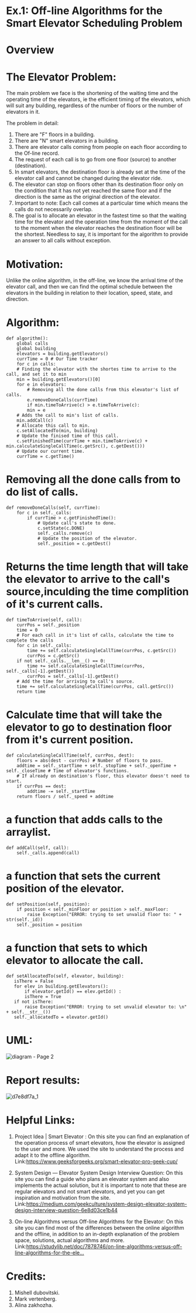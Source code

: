 # Ex.1: Off-line Algorithms for the Smart Elevator Scheduling Problem

# Overview

# The Elevator Problem:

The main problem we face is the shortening of the waiting time and the operating time of the elevators, ie the efficient timing of the elevators, which will suit any building, regardless of the number of floors or the number of elevators in it.

The problem in detail:
1. There are "F" floors in a building.
2. There are "N" smart elevators in a building.
3. There are elevator calls coming from people on each floor according to the Of-line record. 
4. The request of each call is to go from one floor (source) to another (destination).
5. In smart elevators, the destination floor is already set at the time of the elevator call and cannot be changed during the elevator ride.
6. The elevator can stop on floors other than its destination floor only on the condition that it has not yet reached the same floor and if the direction is the same as the original direction of the elevator.
7. Important to note: Each call comes at a particular time which means the calls do not necessarily overlap.
8. The goal is to allocate an elevator in the fastest time so that the waiting time for the elevator and the operation time from the moment of the call to the moment when the elevator reaches the destination floor will be the shortest. Needless to say, it is important for the algorithm to provide an answer to all calls without exception.



# Motivation:

Unlike the online algorithm, in the off-line, we know the arrival time of the elevator call, and then we can find the optimal schedule between the elevators in the building in relation to their location, speed, state, and direction.


# Algorithm:

	def algorithm():
	    global calls
	    global building
	    elevators = building.getElevators()
	    currTime = 0 # Our Time tracker
	    for c in calls:
		# Finding the elevator with the shortes time to arrive to the call, and set it to min
		min = building.getElevators()[0]
		for e in elevators:
		    # Removing all the done calls from this elevator's list of calls.
		    e.removeDoneCalls(currTime)
		    if min.timeToArrive(c) > e.timeToArrive(c):
			min = e
		# Adds the call to min's list of calls.
		min.addCall(c)
		# Allocate this call to min.
		c.setAllocatedTo(min, building)
		# Update the finised time of this call.
		c.setFinishedTime(currTime + min.timeToArrive(c) + min.calculateSingleCallTime(c.getSrc(), c.getDest()))
		# Update our current time.
		currTime = c.getTime()


# Removing all the done calls from to do list of calls.
    def removeDoneCalls(self, currTime):
        for c in self._calls:
            if currTime > c.getFinishedTime():
                # Update call's state to done.
                c.setState(c.DONE)
                self._calls.remove(c)
                # Update the position of the elevator.
                self._position = c.getDest()


# Returns the time length that will take the elevator to arrive to the call's source,inculding the time complition of it's current calls.
    def timeToArrive(self, call):
        currPos = self._position
        time = 0
        # For each call in it's list of calls, calculate the time to complete the calls
        for c in self._calls:
            time += self.calculateSingleCallTime(currPos, c.getSrc())
            currPos = c.getSrc()
        if not self._calls.__len__() == 0:
            time += self.calculateSingleCallTime(currPos, self._calls[-1].getDest())
            currPos = self._calls[-1].getDest()
        # Add the time for arriving to call's source.
        time += self.calculateSingleCallTime(currPos, call.getSrc())
        return time


# Calculate time that will take the elevator to go to destination floor from it's current position.
    def calculateSingleCallTime(self, currPos, dest):
        floors = abs(dest - currPos) # Number of floors to pass.
        addtime = self._startTime + self._stopTime + self._openTime + self._closeTime # Time of elevator's functions.
        # If already on destination's floor, this elevator doesn't need to start.
        if currPos == dest:  
            addtime -= self._startTime
        return floors / self._speed + addtime


# a function that adds calls to the arraylist.
    def addCall(self, call):
        self._calls.append(call)



   # a function that sets the current position of the elevator.
    def setPosition(self, position):
        if position < self._minFloor or position > self._maxFloor:
            raise Exception("ERROR: trying to set unvalid floor to: " + str(self._id))
        self._position = position
	
	
# a function that sets to which elevator to allocate the call.
	def setAllocatedTo(self, elevator, building):
	   isThere = False
	   for elev in building.getElevators():
	       if elevator.getId() == elev.getId() :
		   isThere = True
	   if not isThere:
	       raise Exception("ERROR: trying to set unvalid elevator to: \n" + self.__str__())
	   self._allocatedTo = elevator.getId()

 # UML:
 ![diagram - Page 2](https://user-images.githubusercontent.com/93255163/142493956-c22bcf12-fdf7-48df-804c-16a953190511.png)

# Report results:
![d7e8df7a_1](https://user-images.githubusercontent.com/93255163/142496370-4bb65169-f64f-453e-9154-a3104c66e076.png)

# Helpful Links:

1. Project Idea | Smart Elevator : On this site you can find an explanation of the operation process of smart elevators, how the elevator is assigned to the user and more. We used the site to understand the process and adapt it to the offline algorithm.
Link:https://www.geeksforgeeks.org/smart-elevator-pro-geek-cup/

2. System Design — Elevator System Design Interview Question: On this site you can find a guide who plans an elevator system and also implements the actual solution, but it is important to note that these are regular elevators and not smart elevators, and yet you can get inspiration and motivation from the site.
Link:https://medium.com/geekculture/system-design-elevator-system-design-interview-question-6e8d03ce1b44


3. On-line Algorithms versus Off-line Algorithms for the Elevator: On this site you can find most of the differences between the online algorithm and the offline, in addition to an in-depth explanation of the problem space, solutions, actual algorithms and more.
Link:https://studylib.net/doc/7878746/on-line-algorithms-versus-off-line-algorithms-for-the-ele…

# Credits:
1. Mishell dubovitski.
2. Mark vertenberg.
3. Alina zakhozha.
